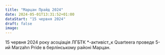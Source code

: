 ```yaml
---
title: "Марцан Прайд 2024"
date: 2024-05-01T13:31:52+01:00
dataStart: "15 червня 2024"
draft: false
image:
---
```

15 червня 2024 року асоціація ЛГБТК *-активіст_к Quarteera проведе 5-ий Marzahn Pride в берлінському районі Марцан.

